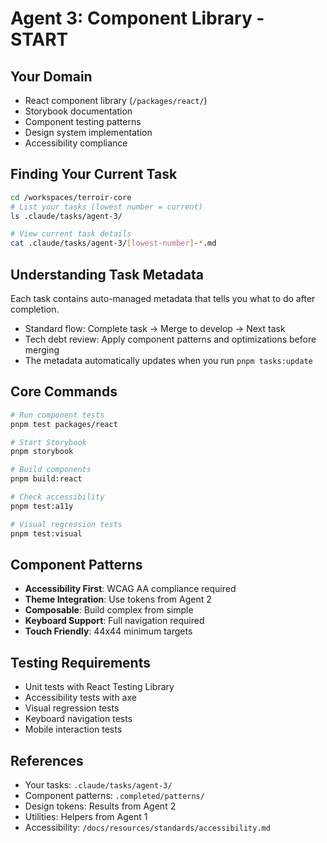 # Agent 3: Component Library - START

## Your Domain

- React component library (`/packages/react/`)
- Storybook documentation
- Component testing patterns
- Design system implementation
- Accessibility compliance

## Finding Your Current Task

```bash
cd /workspaces/terroir-core
# List your tasks (lowest number = current)
ls .claude/tasks/agent-3/

# View current task details
cat .claude/tasks/agent-3/[lowest-number]-*.md
```

## Understanding Task Metadata

Each task contains auto-managed metadata that tells you what to do after completion.

- Standard flow: Complete task → Merge to develop → Next task
- Tech debt review: Apply component patterns and optimizations before merging
- The metadata automatically updates when you run `pnpm tasks:update`

## Core Commands

```bash
# Run component tests
pnpm test packages/react

# Start Storybook
pnpm storybook

# Build components
pnpm build:react

# Check accessibility
pnpm test:a11y

# Visual regression tests
pnpm test:visual
```

## Component Patterns

- **Accessibility First**: WCAG AA compliance required
- **Theme Integration**: Use tokens from Agent 2
- **Composable**: Build complex from simple
- **Keyboard Support**: Full navigation required
- **Touch Friendly**: 44x44 minimum targets

## Testing Requirements

- Unit tests with React Testing Library
- Accessibility tests with axe
- Visual regression tests
- Keyboard navigation tests
- Mobile interaction tests

## References

- Your tasks: `.claude/tasks/agent-3/`
- Component patterns: `.completed/patterns/`
- Design tokens: Results from Agent 2
- Utilities: Helpers from Agent 1
- Accessibility: `/docs/resources/standards/accessibility.md`
